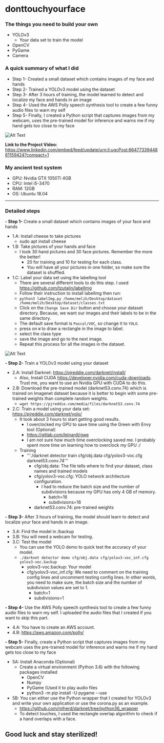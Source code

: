 # donttouchyourface

### The things you need to build your own

  - YOLOv3
    - Your data set to train the model
  - OpenCV
  - PyGame
  - Camera

### A quick summary of what I did

- Step 1- Created a small dataset which contains images of my face and hands
- Step 2- Trained a YOLOv3 model using the dataset
- Step 3- After 3 hours of training, the model learned to detect and localize my face and hands in an image
- Step 4- Used the AWS Polly speech synthesis tool to create a few funny audio files to warn my self
- Step 5- Finally, I created a Python script that captures images from my webcam, uses the pre-trained model for inference and warns me if my hand gets too close to my face

![Alt Text](face.png)

**Link to the Project Video:** https://www.linkedin.com/embed/feed/update/urn:li:ugcPost:6647733944861159424?compact=1

### My ancient test system
- GPU: Nvidia GTX 1050Ti 4GB
- CPU: Intel i5-3470
- RAM: 12GB
- OS: Ubuntu 18.04

---

### Detailed steps

**- Step 1-** Create a small dataset which contains images of your face and hands
  - 1.A: Install cheese to take pictures
    - sudo apt install cheese
  - 1.B: Take pictures of your hands and face
    - I took 30 hand pictures and 30 face pictures. Remember the more the better!
      - 20 for training and 10 for testing for each class.
      - You will have all your pictures in one folder, so make sure the dataset is shuffled.
  - 1.C: Label your data set using the labelImg tool
    - There are several different tools to do this step. I used https://github.com/tzutalin/labelImg
    - Follow their instruction to install labelImg then run:
    - ```python3 labelImg.py /home/melih/Desktop/dataset /home/melih/Desktop/dataset/classes.txt```
    - Click on the ```Change Save Dir``` button and choose your dataset directory. Because, we want our images and their labels to be in the same directory.
    - The default save format is ``Pascal/VOC``, so change it to ``YOLO``.
    - press on ```W``` to draw a rectangle in the image to label.
    - select the class type
    - save the image and go to the next image.
    - Repeat this process for all the images in the dataset.

![Alt Text](label_data.gif)

**- Step 2-** Train a YOLOv3 model using your dataset
  - 2.A: Install Darknet: https://pjreddie.com/darknet/install/
      - Also, Install CUDA https://developer.nvidia.com/cuda-downloads. Trust me, you want to use an Nvidia GPU with CUDA to do this.
  - 2.B: Download the pre-trained model (darknet53.conv.74) which is trained on Imagenet dataset because it is better to begin with some pre-trained weights than complete random weights.
    - ```wget https://pjreddie.com/media/files/darknet53.conv.74```
  - 2.C: Train a model using your data set: https://pjreddie.com/darknet/yolo/
    - It took about 3 hours to start getting good results.
      - I overclocked my GPU to save time using the Green with Envy tool (Optional)
       - https://gitlab.com/leinardi/gwe
       - I am not sure how much time overclocking saved me. I probably spent more time on learning how to overclock my GPU :/
    - Training
      - '''./darknet detector train cfg/obj.data cfg/yolov3-voc.cfg darknet53.conv.74'''
        - cfg/obj.data: The file tells where to find your dataset, class names and trained models
        - cfg/yolov3-voc.cfg: YOLO network architecture configuration. 
          - I had to reduce the batch size and the number of subdivisions because my GPU has only 4 GB of memory.
            - batch=16
            - subdivisions=16
        - darknet53.conv.74: pre-trained weights
        
**- Step 3-** After 3 hours of training, the model should learn to detect and localize your face and hands in an image.
  - 3.A: Find the model in /backup
  - 3.B: You will need a webcam for testing.
  - 3.C: Test the model
    - You can use the YOLO demo to quick test the accuracy of your model.
    - ```./darknet detector demo cfg/obj.data cfg/yolov3-voc_inf.cfg yolov3-voc.backup```
      - yolov3-voc.backup: Your model
      - cfg/yolov3-voc_inf.cfg: We need to comment on the training config lines and uncomment testing config lines. In other words, you need to make sure, the batch size and the number of subdivision values are set to 1.
        - batch=1
        - subdivisions=1

**- Step 4-** Use the AWS Polly speech synthesis tool to create a few funny audio files to warn my self. I uploaded the audio files that I created if you want to skip this part.
  - 4.A: You have to create an AWS account.
  - 4.B: https://aws.amazon.com/polly/

**- Step 5-** Finally, create a Python script that captures images from my webcam uses the pre-trained model for inference and warns me if my hand gets too close to my face
  - 5A: Install Anaconda (Optional)
    - Create a virtual environment (Python 3.6) with the following packages installed
      - OpenCV
      - Numpy
      - PyGame (Used it to play audio files
      - python3 -m pip install -U pygame --use
  - 5B: You can either use the Python wrapper that I created for YOLOv3 and write your own application or use the corona.py as an example.
      -  https://github.com/mlherd/darknet/tree/python36_wrapper
      - To detect touches, I used the rectangle overlap algorithm to check if a hand overlaps with a face.
    
## Good luck and stay sterilized!
